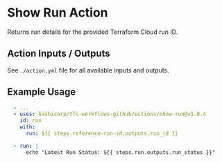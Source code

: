 # Show Run Action

Returns run details for the provided Terraform Cloud run ID.

## Action Inputs / Outputs

See `./action.yml` file for all available inputs and outputs.

## Example Usage

```yml
  - ...
  - uses: hashicorp/tfc-workflows-github/actions/show-run@v1.0.4
    id: run
    with:
      run: ${{ steps.reference-run-id.outputs.run_id }}

  - run: |
      echo "Latest Run Status: ${{ steps.run.outputs.run_status }}"
```
